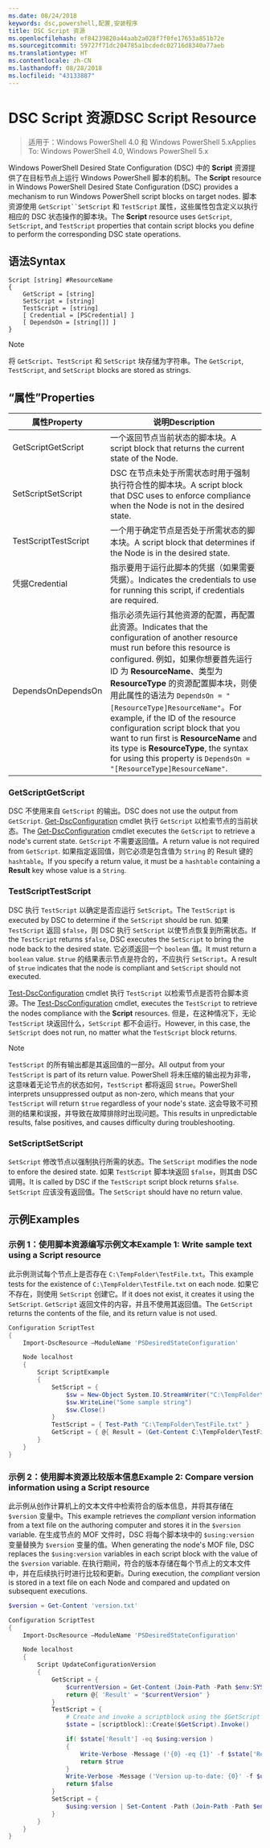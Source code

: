 ```yaml
---
ms.date: 08/24/2018
keywords: dsc,powershell,配置,安装程序
title: DSC Script 资源
ms.openlocfilehash: ef84239820a44aab2a028f7f0fe17653a851b72e
ms.sourcegitcommit: 59727f71dc204785a1bcdedc02716d8340a77aeb
ms.translationtype: HT
ms.contentlocale: zh-CN
ms.lasthandoff: 08/28/2018
ms.locfileid: "43133887"
---
```

# <a name="dsc-script-resource"></a><span data-ttu-id="6b0ef-103">DSC Script 资源</span><span class="sxs-lookup"><span data-stu-id="6b0ef-103">DSC Script Resource</span></span>

> <span data-ttu-id="6b0ef-104">适用于：Windows PowerShell 4.0 和 Windows PowerShell 5.x</span><span class="sxs-lookup"><span data-stu-id="6b0ef-104">Applies To: Windows PowerShell 4.0, Windows PowerShell 5.x</span></span>

<span data-ttu-id="6b0ef-105">Windows PowerShell Desired State Configuration (DSC) 中的 **Script** 资源提供了在目标节点上运行 Windows PowerShell 脚本的机制。</span><span class="sxs-lookup"><span data-stu-id="6b0ef-105">The **Script** resource in Windows PowerShell Desired State Configuration (DSC) provides a mechanism to run Windows PowerShell script blocks on target nodes.</span></span> <span data-ttu-id="6b0ef-106">脚本资源使用 `GetScript``SetScript` 和 `TestScript` 属性，这些属性包含定义以执行相应的 DSC 状态操作的脚本块。</span><span class="sxs-lookup"><span data-stu-id="6b0ef-106">The **Script** resource uses `GetScript`, `SetScript`, and `TestScript` properties that contain script blocks you define to perform the corresponding DSC state operations.</span></span>

## <a name="syntax"></a><span data-ttu-id="6b0ef-107">语法</span><span class="sxs-lookup"><span data-stu-id="6b0ef-107">Syntax</span></span>

```
Script [string] #ResourceName
{
    GetScript = [string]
    SetScript = [string]
    TestScript = [string]
    [ Credential = [PSCredential] ]
    [ DependsOn = [string[]] ]
}
```

> [!NOTE]
> <span data-ttu-id="6b0ef-108">将 `GetScript`、`TestScript` 和 `SetScript` 块存储为字符串。</span><span class="sxs-lookup"><span data-stu-id="6b0ef-108">The `GetScript`, `TestScript`, and `SetScript` blocks are stored as strings.</span></span>

## <a name="properties"></a><span data-ttu-id="6b0ef-109">“属性”</span><span class="sxs-lookup"><span data-stu-id="6b0ef-109">Properties</span></span>

|<span data-ttu-id="6b0ef-110">属性</span><span class="sxs-lookup"><span data-stu-id="6b0ef-110">Property</span></span>|<span data-ttu-id="6b0ef-111">说明</span><span class="sxs-lookup"><span data-stu-id="6b0ef-111">Description</span></span>|
|--------|-----------|
|<span data-ttu-id="6b0ef-112">GetScript</span><span class="sxs-lookup"><span data-stu-id="6b0ef-112">GetScript</span></span>|<span data-ttu-id="6b0ef-113">一个返回节点当前状态的脚本块。</span><span class="sxs-lookup"><span data-stu-id="6b0ef-113">A script block that returns the current state of the Node.</span></span>|
|<span data-ttu-id="6b0ef-114">SetScript</span><span class="sxs-lookup"><span data-stu-id="6b0ef-114">SetScript</span></span>|<span data-ttu-id="6b0ef-115">DSC 在节点未处于所需状态时用于强制执行符合性的脚本块。</span><span class="sxs-lookup"><span data-stu-id="6b0ef-115">A script block that DSC uses to enforce compliance when the Node is not in the desired state.</span></span>|
|<span data-ttu-id="6b0ef-116">TestScript</span><span class="sxs-lookup"><span data-stu-id="6b0ef-116">TestScript</span></span>|<span data-ttu-id="6b0ef-117">一个用于确定节点是否处于所需状态的脚本块。</span><span class="sxs-lookup"><span data-stu-id="6b0ef-117">A script block that determines if the Node is in the desired state.</span></span>|
|<span data-ttu-id="6b0ef-118">凭据</span><span class="sxs-lookup"><span data-stu-id="6b0ef-118">Credential</span></span>| <span data-ttu-id="6b0ef-119">指示要用于运行此脚本的凭据（如果需要凭据）。</span><span class="sxs-lookup"><span data-stu-id="6b0ef-119">Indicates the credentials to use for running this script, if credentials are required.</span></span>|
|<span data-ttu-id="6b0ef-120">DependsOn</span><span class="sxs-lookup"><span data-stu-id="6b0ef-120">DependsOn</span></span>| <span data-ttu-id="6b0ef-121">指示必须先运行其他资源的配置，再配置此资源。</span><span class="sxs-lookup"><span data-stu-id="6b0ef-121">Indicates that the configuration of another resource must run before this resource is configured.</span></span> <span data-ttu-id="6b0ef-122">例如，如果你想要首先运行 ID 为 **ResourceName**、类型为 **ResourceType** 的资源配置脚本块，则使用此属性的语法为 `DependsOn = "[ResourceType]ResourceName"`。</span><span class="sxs-lookup"><span data-stu-id="6b0ef-122">For example, if the ID of the resource configuration script block that you want to run first is **ResourceName** and its type is **ResourceType**, the syntax for using this property is `DependsOn = "[ResourceType]ResourceName"`.</span></span>

### <a name="getscript"></a><span data-ttu-id="6b0ef-123">GetScript</span><span class="sxs-lookup"><span data-stu-id="6b0ef-123">GetScript</span></span>

<span data-ttu-id="6b0ef-124">DSC 不使用来自 `GetScript` 的输出。</span><span class="sxs-lookup"><span data-stu-id="6b0ef-124">DSC does not use the output from `GetScript`.</span></span> <span data-ttu-id="6b0ef-125">[Get-DscConfiguration](/powershell/module/PSDesiredStateConfiguration/Get-DscConfiguration) cmdlet 执行 `GetScript` 以检索节点的当前状态。</span><span class="sxs-lookup"><span data-stu-id="6b0ef-125">The [Get-DscConfiguration](/powershell/module/PSDesiredStateConfiguration/Get-DscConfiguration) cmdlet executes the `GetScript` to retrieve a node's current state.</span></span> <span data-ttu-id="6b0ef-126">`GetScript` 不需要返回值。</span><span class="sxs-lookup"><span data-stu-id="6b0ef-126">A return value is not required from `GetScript`.</span></span> <span data-ttu-id="6b0ef-127">如果指定返回值，则它必须是包含值为 `String` 的 Result 键的 `hashtable`。</span><span class="sxs-lookup"><span data-stu-id="6b0ef-127">If you specify a return value, it must be a `hashtable` containing a **Result** key whose value is a `String`.</span></span>

### <a name="testscript"></a><span data-ttu-id="6b0ef-128">TestScript</span><span class="sxs-lookup"><span data-stu-id="6b0ef-128">TestScript</span></span>

<span data-ttu-id="6b0ef-129">DSC 执行 `TestScript` 以确定是否应运行 `SetScript`。</span><span class="sxs-lookup"><span data-stu-id="6b0ef-129">The `TestScript` is executed by DSC to determine if the `SetScript` should be run.</span></span> <span data-ttu-id="6b0ef-130">如果 `TestScript` 返回 `$false`，则 DSC 执行 `SetScript` 以使节点恢复到所需状态。</span><span class="sxs-lookup"><span data-stu-id="6b0ef-130">If the `TestScript` returns `$false`, DSC executes the `SetScript` to bring the node back to the desired state.</span></span> <span data-ttu-id="6b0ef-131">它必须返回一个 `boolean` 值。</span><span class="sxs-lookup"><span data-stu-id="6b0ef-131">It must return a `boolean` value.</span></span> <span data-ttu-id="6b0ef-132">`$true` 的结果表示节点是符合的，不应执行 `SetScript`。</span><span class="sxs-lookup"><span data-stu-id="6b0ef-132">A result of `$true` indicates that the node is compliant and `SetScript` should not executed.</span></span>

<span data-ttu-id="6b0ef-133">[Test-DscConfiguration](/powershell/module/PSDesiredStateConfiguration/Test-DscConfiguration) cmdlet 执行 `TestScript` 以检索节点是否符合脚本资源。</span><span class="sxs-lookup"><span data-stu-id="6b0ef-133">The [Test-DscConfiguration](/powershell/module/PSDesiredStateConfiguration/Test-DscConfiguration) cmdlet, executes the `TestScript` to retrieve the nodes compliance with the  **Script** resources.</span></span> <span data-ttu-id="6b0ef-134">但是，在这种情况下，无论 `TestScript` 块返回什么，`SetScript` 都不会运行。</span><span class="sxs-lookup"><span data-stu-id="6b0ef-134">However, in this case, the `SetScript` does not run, no matter what the `TestScript` block returns.</span></span>

> [!NOTE]
> <span data-ttu-id="6b0ef-135">`TestScript` 的所有输出都是其返回值的一部分。</span><span class="sxs-lookup"><span data-stu-id="6b0ef-135">All output from your `TestScript` is part of its return value.</span></span> <span data-ttu-id="6b0ef-136">PowerShell 将未压缩的输出视为非零，这意味着无论节点的状态如何，`TestScript` 都将返回 `$true`。</span><span class="sxs-lookup"><span data-stu-id="6b0ef-136">PowerShell interprets unsuppressed output as non-zero, which means that your `TestScript` will return `$true` regardless of your node's state.</span></span>
> <span data-ttu-id="6b0ef-137">这会导致不可预测的结果和误报，并导致在故障排除时出现问题。</span><span class="sxs-lookup"><span data-stu-id="6b0ef-137">This results in unpredictable results, false positives, and causes difficulty during troubleshooting.</span></span>

### <a name="setscript"></a><span data-ttu-id="6b0ef-138">SetScript</span><span class="sxs-lookup"><span data-stu-id="6b0ef-138">SetScript</span></span>

<span data-ttu-id="6b0ef-139">`SetScript` 修改节点以强制执行所需的状态。</span><span class="sxs-lookup"><span data-stu-id="6b0ef-139">The `SetScript` modifies the node to enfore the desired state.</span></span> <span data-ttu-id="6b0ef-140">如果 `TestScript` 脚本块返回 `$false`，则其由 DSC 调用。</span><span class="sxs-lookup"><span data-stu-id="6b0ef-140">It is called by DSC if the `TestScript` script block returns `$false`.</span></span> <span data-ttu-id="6b0ef-141">`SetScript` 应该没有返回值。</span><span class="sxs-lookup"><span data-stu-id="6b0ef-141">The `SetScript` should have no return value.</span></span>

## <a name="examples"></a><span data-ttu-id="6b0ef-142">示例</span><span class="sxs-lookup"><span data-stu-id="6b0ef-142">Examples</span></span>

### <a name="example-1-write-sample-text-using-a-script-resource"></a><span data-ttu-id="6b0ef-143">示例 1：使用脚本资源编写示例文本</span><span class="sxs-lookup"><span data-stu-id="6b0ef-143">Example 1: Write sample text using a Script resource</span></span>

<span data-ttu-id="6b0ef-144">此示例测试每个节点上是否存在 `C:\TempFolder\TestFile.txt`。</span><span class="sxs-lookup"><span data-stu-id="6b0ef-144">This example tests for the existence of `C:\TempFolder\TestFile.txt` on each node.</span></span> <span data-ttu-id="6b0ef-145">如果它不存在，则使用 `SetScript` 创建它。</span><span class="sxs-lookup"><span data-stu-id="6b0ef-145">If it does not exist, it creates it using the `SetScript`.</span></span> <span data-ttu-id="6b0ef-146">`GetScript` 返回文件的内容，并且不使用其返回值。</span><span class="sxs-lookup"><span data-stu-id="6b0ef-146">The `GetScript` returns the contents of the file, and its return value is not used.</span></span>

```powershell
Configuration ScriptTest
{
    Import-DscResource –ModuleName 'PSDesiredStateConfiguration'

    Node localhost
    {
        Script ScriptExample
        {
            SetScript = {
                $sw = New-Object System.IO.StreamWriter("C:\TempFolder\TestFile.txt")
                $sw.WriteLine("Some sample string")
                $sw.Close()
            }
            TestScript = { Test-Path "C:\TempFolder\TestFile.txt" }
            GetScript = { @{ Result = (Get-Content C:\TempFolder\TestFile.txt) } }
        }
    }
}
```

### <a name="example-2-compare-version-information-using-a-script-resource"></a><span data-ttu-id="6b0ef-147">示例 2：使用脚本资源比较版本信息</span><span class="sxs-lookup"><span data-stu-id="6b0ef-147">Example 2: Compare version information using a Script resource</span></span>

<span data-ttu-id="6b0ef-148">此示例从创作计算机上的文本文件中检索符合的版本信息，并将其存储在 `$version` 变量中。</span><span class="sxs-lookup"><span data-stu-id="6b0ef-148">This example retrieves the *compliant* version information from a text file on the authoring computer and stores it in the `$version` variable.</span></span> <span data-ttu-id="6b0ef-149">在生成节点的 MOF 文件时，DSC 将每个脚本块中的 `$using:version` 变量替换为 `$version` 变量的值。</span><span class="sxs-lookup"><span data-stu-id="6b0ef-149">When generating the node's MOF file, DSC replaces the `$using:version` variables in each script block with the value of the `$version` variable.</span></span> <span data-ttu-id="6b0ef-150">在执行期间，符合的版本存储在每个节点上的文本文件中，并在后续执行时进行比较和更新。</span><span class="sxs-lookup"><span data-stu-id="6b0ef-150">During execution, the *compliant* version is stored in a text file on each Node and compared and updated on subsequent executions.</span></span>

```powershell
$version = Get-Content 'version.txt'

Configuration ScriptTest
{
    Import-DscResource –ModuleName 'PSDesiredStateConfiguration'

    Node localhost
    {
        Script UpdateConfigurationVersion
        {
            GetScript = {
                $currentVersion = Get-Content (Join-Path -Path $env:SYSTEMDRIVE -ChildPath 'version.txt')
                return @{ 'Result' = "$currentVersion" }
            }
            TestScript = {
                # Create and invoke a scriptblock using the $GetScript automatic variable, which contains a string representation of the GetScript.
                $state = [scriptblock]::Create($GetScript).Invoke()

                if( $state['Result'] -eq $using:version )
                {
                    Write-Verbose -Message ('{0} -eq {1}' -f $state['Result'],$using:version)
                    return $true
                }
                Write-Verbose -Message ('Version up-to-date: {0}' -f $using:version)
                return $false
            }
            SetScript = {
                $using:version | Set-Content -Path (Join-Path -Path $env:SYSTEMDRIVE -ChildPath 'version.txt')
            }
        }
    }
}
```